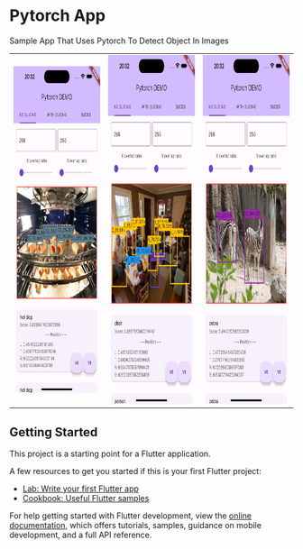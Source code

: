 # Pytorch App

Sample App That Uses Pytorch To Detect Object In Images

<table>
  <tr>
    <td><img src="assets/samples/detections/hotdogs.png" width=324 height=580 /></td>
    <td><img src="assets/samples/detections/people.png" width=324 height=620 /></td>
    <td><img src="assets/samples/detections/zebra.png" width=324 height=620 /></td>
  </tr>
</table>

## Getting Started

This project is a starting point for a Flutter application.

A few resources to get you started if this is your first Flutter project:

- [Lab: Write your first Flutter app](https://docs.flutter.dev/get-started/codelab)
- [Cookbook: Useful Flutter samples](https://docs.flutter.dev/cookbook)

For help getting started with Flutter development, view the
[online documentation](https://docs.flutter.dev/), which offers tutorials,
samples, guidance on mobile development, and a full API reference.
